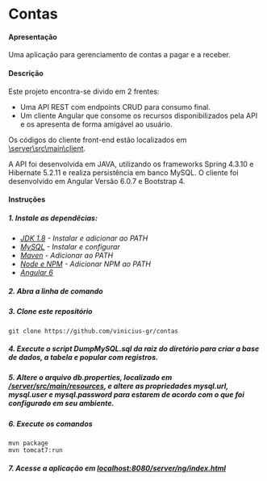# Contas

#### Apresentação

Uma aplicação para gerenciamento de contas a pagar e a receber.

#### Descrição

Este projeto encontra-se divido em 2 frentes:

- Uma API REST com endpoints CRUD para consumo final.
- Um cliente Angular que consome os recursos disponibilizados pela API e os apresenta de forma amigável ao usuário.

Os códigos do cliente front-end estão localizados em [\server\src\main\client](https://github.com/vinicius-gr/contas/tree/master/server/src/main/client).

A API foi desenvolvida em JAVA, utilizando os frameworks Spring 4.3.10 e Hibernate 5.2.11 e realiza persistência em banco MySQL.
O cliente foi desenvolvido em Angular Versão 6.0.7 e Bootstrap 4.

#### Instruções

##### 1. Instale as dependêcias:
- *[JDK 1.8](http://www.oracle.com/technetwork/pt/java/javase/downloads/jdk8-downloads-2133151.html) - Instalar e adicionar ao PATH*
- *[MySQL](https://dev.mysql.com/downloads/mysql/) - Instalar e configurar*
- *[Maven](https://maven.apache.org/download.cgi) - Adicionar ao PATH*
- *[Node e NPM](https://nodejs.org/en/download/) - Adicionar NPM ao PATH*
- *[Angular 6](https://angular.io/guide/quickstart)*

##### 2. Abra a linha de comando

##### 3. Clone este repositório
```
git clone https://github.com/vinicius-gr/contas
```
##### 4. Execute o script DumpMySQL.sql da raiz do diretório para criar a base de dados, a tabela e popular com registros.

##### 5. Altere o arquivo db.properties, localizado em [/server/src/main/resources](https://github.com/vinicius-gr/contas/blob/master/server/src/main/resources/db.properties), e altere as propriedades mysql.url, mysql.user e mysql.password para estarem de acordo com o que foi configurado em seu ambiente.

##### 6. Execute os comandos

```
mvn package
mvn tomcat7:run
```

##### 7. Acesse a aplicação em [localhost:8080/server/ng/index.html](http://localhost:8080/server/ng/index.html)

